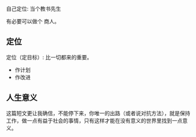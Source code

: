 自己定位: 当个教书先生

有必要可以做个  商人。

## 定位

定位（定目标）: 比一切都来的重要。

- 作计划
- 作改进


## 人生意义
这篇短文更让我确信，不能停下来，你唯一的出路（或者说对抗方法），就是保持工作，做一点有益于社会的事情，只有这样才能在没有意义的世界里找到一点意义。